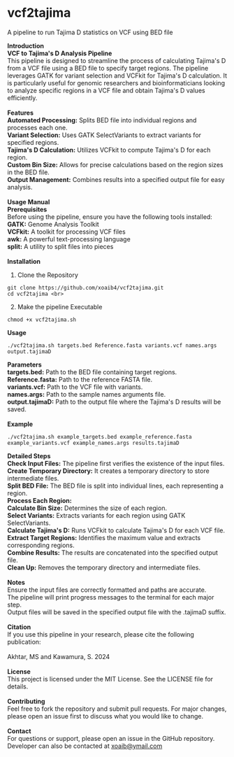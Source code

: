 # vcf2tajima
A pipeline to run Tajima D statistics on VCF using BED file

**Introduction** <br>
**VCF to Tajima's D Analysis Pipeline** <br>
This pipeline is designed to streamline the process of calculating Tajima's D from a VCF file using a BED file to specify target regions. The pipeline leverages GATK for variant selection and VCFkit for Tajima's D calculation. It is particularly useful for genomic researchers and bioinformaticians looking to analyze specific regions in a VCF file and obtain Tajima's D values efficiently. <br>
<br>
**Features** <br>
**Automated Processing:** Splits BED file into individual regions and processes each one. <br>
**Variant Selection:** Uses GATK SelectVariants to extract variants for specified regions. <br>
**Tajima's D Calculation:** Utilizes VCFkit to compute Tajima's D for each region. <br>
**Custom Bin Size:** Allows for precise calculations based on the region sizes in the BED file. <br>
**Output Management:** Combines results into a specified output file for easy analysis. <br>
<br>
**Usage Manual** <br>
**Prerequisites** <br>
Before using the pipeline, ensure you have the following tools installed: <br>
**GATK:** Genome Analysis Toolkit <br>
**VCFkit:** A toolkit for processing VCF files <br>
**awk:** A powerful text-processing language <br>
**split:** A utility to split files into pieces <br>
<br>
**Installation** <br>
1. Clone the Repository <br>
```
git clone https://github.com/xoaib4/vcf2tajima.git
cd vcf2tajima <br>
```
2. Make the pipeline Executable <br>
```
chmod +x vcf2tajima.sh
```

**Usage** <br>
```
./vcf2tajima.sh targets.bed Reference.fasta variants.vcf names.args output.tajimaD
```

**Parameters** <br>
**targets.bed:** Path to the BED file containing target regions. <br>
**Reference.fasta:** Path to the reference FASTA file. <br>
**variants.vcf:** Path to the VCF file with variants. <br>
**names.args:** Path to the sample names arguments file. <br>
**output.tajimaD:** Path to the output file where the Tajima's D results will be saved. <br>
<br>
**Example** <br>
```
./vcf2tajima.sh example_targets.bed example_reference.fasta example_variants.vcf example_names.args results.tajimaD
```

**Detailed Steps** <br>
**Check Input Files:** The pipeline first verifies the existence of the input files. <br>
**Create Temporary Directory:** It creates a temporary directory to store intermediate files. <br>
**Split BED File:** The BED file is split into individual lines, each representing a region. <br>
**Process Each Region:** <br>
**Calculate Bin Size:** Determines the size of each region. <br>
**Select Variants:** Extracts variants for each region using GATK SelectVariants. <br>
**Calculate Tajima's D:** Runs VCFkit to calculate Tajima's D for each VCF file. <br>
**Extract Target Regions:** Identifies the maximum value and extracts corresponding regions. <br>
**Combine Results:** The results are concatenated into the specified output file. <br>
**Clean Up:** Removes the temporary directory and intermediate files. <br>
<br>
**Notes** <br>
Ensure the input files are correctly formatted and paths are accurate. <br>
The pipeline will print progress messages to the terminal for each major step. <br>
Output files will be saved in the specified output file with the .tajimaD suffix. <br>
<br>
**Citation** <br>
If you use this pipeline in your research, please cite the following publication: <br>
<br>
Akhtar, MS and Kawamura, S. 2024 <br>
<br>
**License** <br>
This project is licensed under the MIT License. See the LICENSE file for details. <br>
<br>
**Contributing** <br>
Feel free to fork the repository and submit pull requests. For major changes, please open an issue first to discuss what you would like to change. <br>
<br>
**Contact** <br>
For questions or support, please open an issue in the GitHub repository. Developer can also be contacted at xoaib@ymail.com <br>

